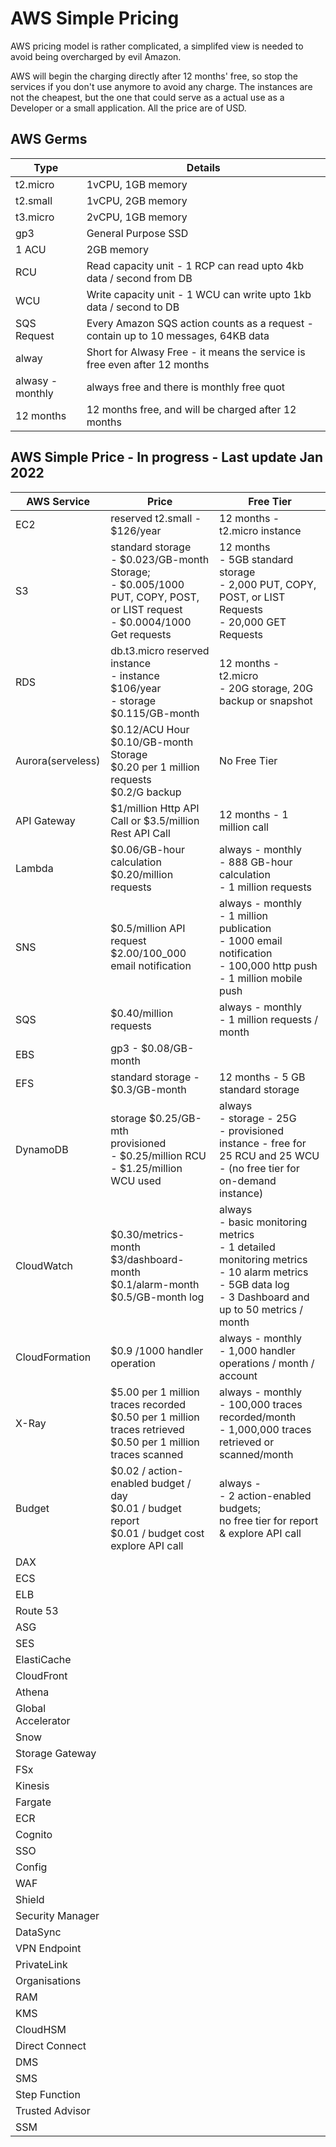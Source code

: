 # AWS Simple Pricing
AWS pricing model is rather complicated, a simplifed view is needed to avoid being overcharged by evil Amazon.

AWS will begin the charging directly after 12 months' free, so stop the services if you don't use anymore to avoid any charge.
The instances are not the cheapest, but the one that could serve as a actual use as a Developer or a small application.
All the price are of USD.

## AWS Germs

| Type     |  Details     |
| -------- | ------------ |
| t2.micro | 1vCPU, 1GB memory |
| t2.small | 1vCPU, 2GB memory |
| t3.micro | 2vCPU, 1GB memory |
| gp3      | General Purpose SSD |
| 1 ACU    | 2GB memory |
| RCU      | Read capacity unit - 1 RCP can read upto 4kb data / second from DB |
| WCU      | Write capacity unit - 1 WCU can write upto 1kb data / second to DB | 
| SQS Request | Every Amazon SQS action counts as a request - contain up to 10 messages, 64KB data |
| alway | Short for Alwasy Free - it means the service is free even after 12 months |
| alwasy - monthly | always free and there is monthly free quot |
| 12 months | 12 months free, and will be charged after 12 months |


## AWS Simple Price - In progress - Last update Jan 2022

| AWS Service   |  Price       | Free Tier |
| ------------- | ------------ | --------- |
| EC2 | reserved t2.small - $126/year |  12 months - t2.micro instance  |
| S3  | standard storage <br/> - $0.023/GB-month Storage; <br/> - $0.005/1000 PUT, COPY, POST, or LIST request <br/> - $0.0004/1000 Get requests | 12 months <br/> - 5GB standard storage <br/> - 2,000 PUT, COPY, POST, or LIST Requests <br/> - 20,000 GET Requests |
| RDS | db.t3.micro reserved instance <br/> - instance $106/year <br/> - storage $0.115/GB-month  | 12 months - t2.micro <br/> - 20G storage, 20G backup or snapshot |
| Aurora(serveless) | $0.12/ACU Hour <br/> $0.10/GB-month Storage <br/> $0.20 per 1 million requests <br/> $0.2/G backup | No Free Tier |
| API Gateway | $1/million Http API Call or $3.5/million Rest API Call | 12 months - 1 million call |
| Lambda | $0.06/GB-hour calculation <br/> $0.20/million requests | always - monthly <br/> - 888 GB-hour calculation <br> - 1 million requests |
| SNS | $0.5/million API request <br/> $2.00/100_000 email notification | always - monthly <br/> - 1 million publication <br/> - 1000 email notification <br/> - 100,000 http push <br/> - 1 million mobile push |
| SQS | $0.40/million requests | always - monthly <br/> - 1 million requests / month |
| EBS | gp3 - $0.08/GB-month | |
| EFS | standard storage - $0.3/GB-month | 12 months - 5 GB standard storage |
| DynamoDB | storage $0.25/GB-mth <br/> provisioned <br/> - $0.25/million RCU <br/> - $1.25/million WCU used | always <br/> - storage - 25G <br/> - provisioned instance - free for  25 RCU and 25 WCU <br/> - (no free tier for on-demand instance) |
| CloudWatch | $0.30/metrics-month <br/> $3/dashboard-month <br/> $0.1/alarm-month <br/> $0.5/GB-month log | always <br/> - basic monitoring metrics <br/> - 1 detailed monitoring metrics <br/> - 10 alarm metrics <br/> - 5GB data log <br/> - 3 Dashboard and up to 50 metrics / month |
| CloudFormation | $0.9 /1000 handler operation | always - monthly <br/> - 1,000 handler operations / month / account |
| X-Ray | $5.00 per 1 million traces recorded <br/> $0.50 per 1 million traces retrieved <br/> $0.50 per 1 million traces scanned | always - monthly <br> -  100,000 traces recorded/month <br/> - 1,000,000 traces retrieved or scanned/month |
| Budget | $0.02 / action-enabled budget / day <br/> $0.01 / budget report <br/> $0.01 / budget cost explore API call | always - <br/> - 2 action-enabled budgets; <br/> no free tier for report & explore API call |
| DAX | |
| ECS | |
| ELB | |
| Route 53 |
| ASG | |
| SES | |
| ElastiCache | |
| CloudFront | |
| Athena | |
| Global Accelerator | |
| Snow | |
| Storage Gateway | |
| FSx | |
| Kinesis | |
| Fargate | |
| ECR | |
| Cognito | |
| SSO | |
| Config | |
| WAF | |
| Shield | |
| Security Manager | |
| DataSync | |
| VPN Endpoint | |
| PrivateLink | |
| Organisations | |
| RAM | |
| KMS | |
| CloudHSM | |
| Direct Connect | |
| DMS | |
| SMS | |
| Step Function | |
| Trusted Advisor | |
| SSM | |
